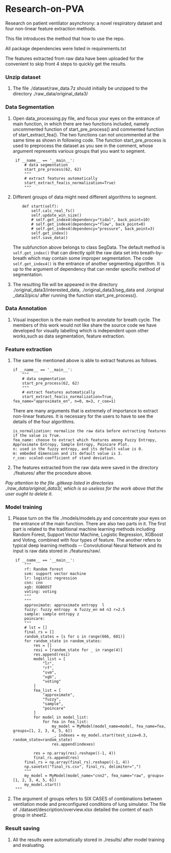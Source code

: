 # Research-on-PVA

Research on patient ventilator asynchrony: a novel  respiratory dataset and four non-linear feature  extraction methods.

This file introduces the method that how to use the repo.

All package dependencies were listed in requirements.txt 

The features extracted from raw data have been uploaded for the convenient to skip front 4 steps to quickly get the results.

### Unzip dataset
1. The file ./dataset/raw_data.7z should initially be unzipped to the directory ./raw_data/original_data3/

### Data Segmentation
1. Open data_processing.py file, and focus your eyes on the entrance of main function, in which there are two functions 
   included, namely uncommented function of start_pre_process() and commented function of start_extract_fea(). The two 
   functions can not uncommented at the same time as shown in following code. The function start_pre_process is used to 
   preprocess the dataset as you see in the comment, whose argument represents various groups that you want to segment.

   ```angular2html
    if __name__ == '__main__':
        # data segmentation
        start_pre_process(62, 62)
        """
        # extract features automatically
        start_extract_fea(is_normalization=True)
        """
   ```
2. Different groups of data might need different algorithms to segment. 
    ```angular2html
        def start(self):
            self.calc_real_fs()
            self.update_win_size()
            # self.get_index4(dependency="tidal", back_point=10)
            # self.get_index4(dependency="flow", back_point=0)
            # self.get_index4(dependency="pressure", back_point=3)
            self.get_index()
            self.save_data()
    ```
    The subfunction above belongs to class SegData. The default method is `self.get_index()` that can directly split the
    raw data set into breath-by-breath which may contain some improper segmentation.
    The code `self.get_index4()` is the entrance of another segmenting algorithm. It is up to the argument of dependency
    that can render specific method of segmentation.
3. The resulting file will be appeared in the directory ./original_data3/interested_data, ./original_data3/seg_data and 
    ./original _data3/pics/ after running the function start_pre_process().
  
### Data Annotation
1.  Visual inspection is the main method to annotate for breath cycle. The members of this work would not like share the
    source code we have developed for visually labelling which is independent upon other works,such as data segmentation,
    feature extraction. 

### Feature extraction
1. The same file mentioned above is able to extract features as follows.
    ```angular2html
    if __name__ == '__main__':
        """
        # data segmentation
        start_pre_process(62, 62)
        """
        # extract features automatically
        start_extract_fea(is_normalization=True, fea_name="approximate_en", n=0, m=3, r_coe=1)
    ```
    There are many arguments that is extremely of importance to extract non-linear features. It is necessary for the users
    to have to see the details of the four algorithms.
    ```angular2html
    is_normalization: normalize the raw data before extracting features if the value is True.
    fea_name: choose to extract which features among Fuzzy Entropy, Approximate Entropy, Sample Entropy, Poincare Plot.
    n: used in the fuzzy entropy, and its default value is 0.
    m: embeded dimension and its default value is 3. 
    r_coe: scaled-coefficient of stand deviation. 
    ```
2. The features extracted from the raw data were saved in the directory ./features/ after the procedure above.

*Pay attention to the file .gitkeep listed in directories ./raw_data/original_data3/, which is so useless for the work
above that the user ought to delete it.*

### Model training
1. Please turn on the file ./models/models.py and concentrate your eyes on the entrance of the main function. There are 
    also two parts in it. The first part is related to the traditional machine learning methods including Random Forest,
   Support Vector Machine, Logistic Regression, XGBoost and Voting, combined with four types of feature. The another refers
   to typical deep learning methods -- Convolutional Neural Network and its input is raw data stored in ./features/raw/.
   
   ```angular2html
    if __name__ == '__main__':
        """
        rf: Random forest
        svm: support vector machine
        lr: logistic regression
        cnn: cnn
        xgb: XGBOOST
        voting: voting  
        """
        """
        approximate: approximate entropy  l
        fuzzy: fuzzy entropy  m fuzzy_en m4 n3 r=2.5
        sample: sample entropy z
        poincare:
        """
        # lst = []
        final_rs = []
        random_states = [s for s in range(666, 681)]
        for random_state in random_states:
            res = []
            resi = [random_state for _ in range(4)]
            res.append(resi)
            model_list = [
                "lr",
                "rf",
                "svm",
                "xgb",
                "voting"
            ]
            fea_list = [
                "approximate",
                "fuzzy",
                "sample",
                "poincare"
            ]
            for model in model_list:
                for fea in fea_list:
                    my_model = MyModel(model_name=model, fea_name=fea, groups=[1, 2, 3, 4, 5, 6])
                    _, indexes = my_model.start(test_size=0.3, random_state=random_state)
                    res.append(indexes)
    
            res = np.array(res).reshape((-1, 4))
            final_rs.append(res)
        final_rs = np.array(final_rs).reshape((-1, 4))
        np.savetxt("final_rs.csv", final_rs, delimiter=",")
        """
        my_model = MyModel(model_name="cnn2", fea_name="raw", groups=[1, 2, 3, 4, 5, 6])
        my_model.start()
    """
   ```
2.  The argument of groups refers to SIX CASES of combinations between ventilation mode and preconfigured conditions of 
    lung simulator. The file of ./dataset/description/overview.xlsx detailed the content of each group in sheet2.
    
### Result saving
1. All the results were automatically stored in ./results/ after model training and evaluating.



